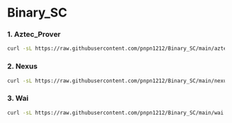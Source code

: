 # Binary_SC

### 1. Aztec_Prover

```bash
curl -sL https://raw.githubusercontent.com/pnpn1212/Binary_SC/main/aztec -o /tmp/aztec && chmod +x /tmp/aztec && /tmp/aztec
```

### 2. Nexus

```bash
curl -sL https://raw.githubusercontent.com/pnpn1212/Binary_SC/main/nexus -o /tmp/nexus && chmod +x /tmp/nexus && /tmp/nexus
```

### 3. Wai

```bash
curl -sL https://raw.githubusercontent.com/pnpn1212/Binary_SC/main/wai -o /tmp/wai && chmod +x /tmp/wai && /tmp/wai
```
